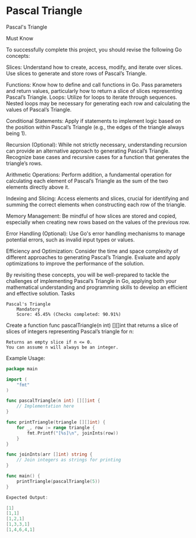 # Pascal Triangle

Pascal's Triangle


Must Know

To successfully complete this project, you should revise the following Go concepts:


Slices:
        Understand how to create, access, modify, and iterate over slices.
        Use slices to generate and store rows of Pascal’s Triangle.

Functions:
        Know how to define and call functions in Go.
        Pass parameters and return values, particularly how to return a slice of slices representing Pascal’s Triangle.
Loops:
        Utilize for loops to iterate through sequences.
        Nested loops may be necessary for generating each row and calculating the values of Pascal’s Triangle.

Conditional Statements:
        Apply if statements to implement logic based on the position within Pascal’s Triangle (e.g., the edges of the triangle always being 1).

Recursion (Optional):
        While not strictly necessary, understanding recursion can provide an alternative approach to generating Pascal’s Triangle.
        Recognize base cases and recursive cases for a function that generates the triangle’s rows.

Arithmetic Operations:
        Perform addition, a fundamental operation for calculating each element of Pascal’s Triangle as the sum of the two elements directly above it.

Indexing and Slicing:
        Access elements and slices, crucial for identifying and summing the correct elements when constructing each row of the triangle.

Memory Management:
        Be mindful of how slices are stored and copied, especially when creating new rows based on the values of the previous row.

Error Handling (Optional):
        Use Go's error handling mechanisms to manage potential errors, such as invalid input types or values.

Efficiency and Optimization:
        Consider the time and space complexity of different approaches to generating Pascal’s Triangle.
        Evaluate and apply optimizations to improve the performance of the solution.
    

By revisiting these concepts, you will be well-prepared to tackle the challenges of implementing Pascal’s Triangle in Go, applying both your mathematical understanding and programming skills to develop an efficient and effective solution.
Tasks

    Pascal's Triangle
        Mandatory
        Score: 45.45% (Checks completed: 90.91%)

Create a function func pascalTriangle(n int) [][]int that returns a slice of slices of integers representing Pascal’s triangle for n:

    Returns an empty slice if n <= 0.
    You can assume n will always be an integer.

Example Usage:
```go
package main

import (
    "fmt"
)

func pascalTriangle(n int) [][]int {
    // Implementation here
}

func printTriangle(triangle [][]int) {
    for _, row := range triangle {
        fmt.Printf("[%s]\n", joinInts(row))
    }
}

func joinInts(arr []int) string {
    // Join integers as strings for printing
}

func main() {
    printTriangle(pascalTriangle(5))
}

Expected Output:

[1]
[1,1]
[1,2,1]
[1,3,3,1]
[1,4,6,4,1]
```

